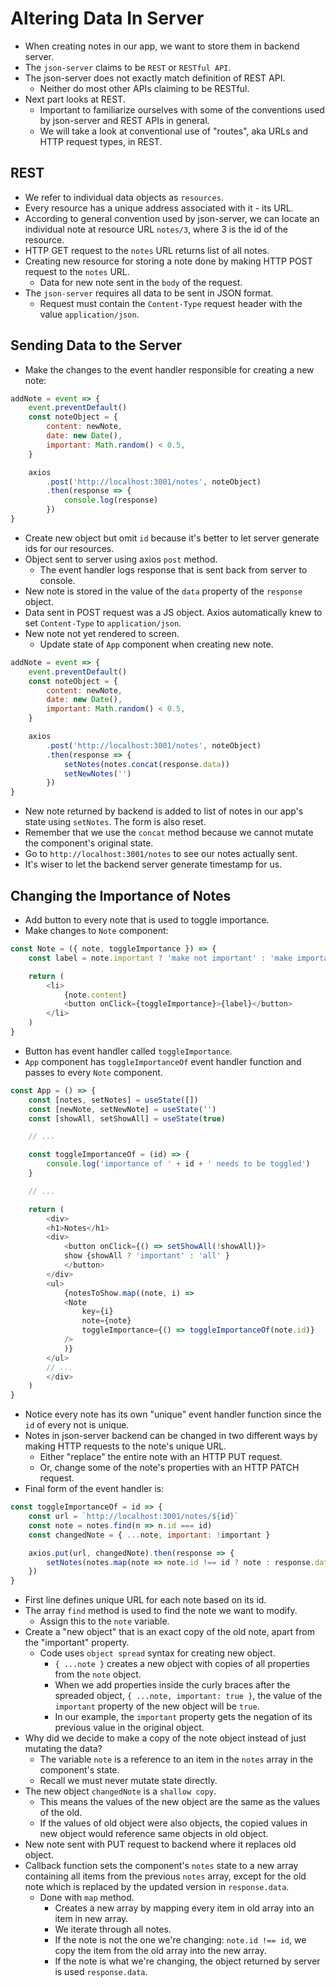 # Altering Data In Server
- When creating notes in our app, we want to store them in backend server.
- The `json-server` claims to be `REST` or `RESTful API`.
- The json-server does not exactly match definition of REST API.
    - Neither do most other APIs claiming to be RESTful.
- Next part looks at REST.
    - Important to familiarize ourselves with some of the conventions used by json-server and REST APIs in general.
    - We will take a look at conventional use of "routes", aka URLs and HTTP request types, in REST.

## REST
- We refer to individual data objects as `resources`.
- Every resource has a unique address associated with it - its URL.
- According to general convention used by json-server, we can locate an individual note at resource URL `notes/3`, where 3 is the id of the resource.
- HTTP GET request to the `notes` URL returns list of all notes.
- Creating new resource for storing a note done by making HTTP POST request to the `notes` URL.
    - Data for new note sent in the `body` of the request.
- The `json-server` requires all data to be sent in JSON format.
    - Request must contain the `Content-Type` request header with the value `application/json`.

## Sending Data to the Server
- Make the changes to the event handler responsible for creating a new note:
```javascript
addNote = event => {
    event.preventDefault()
    const noteObject = {
        content: newNote,
        date: new Date(),
        important: Math.random() < 0.5,
    }

    axios
        .post('http://localhost:3001/notes', noteObject)
        .then(response => {
            console.log(response)
        })
}
```
- Create new object but omit `id` because it's better to let server generate ids for our resources.
- Object sent to server using axios `post` method.
    - The event handler logs response that is sent back from server to console.
- New note is stored in the value of the `data` property of the `response` object.
- Data sent in POST request was a JS object. Axios automatically knew to set `Content-Type` to `application/json`.
- New note not yet rendered to screen.
    - Update state of `App` component when creating new note.
```javascript
addNote = event => {
    event.preventDefault()
    const noteObject = {
        content: newNote,
        date: new Date(),
        important: Math.random() < 0.5,
    }

    axios
        .post('http://localhost:3001/notes', noteObject)
        .then(response => {
            setNotes(notes.concat(response.data))
            setNewNotes('')
        })
}
```
- New note returned by backend is added to list of notes in our app's state using `setNotes`. The form is also reset.
- Remember that we use the `concat` method because we cannot mutate the component's original state.
- Go to `http://localhost:3001/notes` to see our notes actually sent.
- It's wiser to let the backend server generate timestamp for us.

## Changing the Importance of Notes
- Add button to every note that is used to toggle importance.
- Make changes to `Note` component:
```javascript
const Note = ({ note, toggleImportance }) => {
    const label = note.important ? 'make not important' : 'make important'

    return (
        <li>
            {note.content}
            <button onClick={toggleImportance}>{label}</button>
        </li>
    )
}
```
- Button has event handler called `toggleImportance`.
- `App` component has `toggleImportanceOf` event handler function and passes to every `Note` component.
```javascript
const App = () => {
    const [notes, setNotes] = useState([]) 
    const [newNote, setNewNote] = useState('')
    const [showAll, setShowAll] = useState(true)

    // ...

    const toggleImportanceOf = (id) => {
        console.log('importance of ' + id + ' needs to be toggled')
    }

    // ...

    return (
        <div>
        <h1>Notes</h1>
        <div>
            <button onClick={() => setShowAll(!showAll)}>
            show {showAll ? 'important' : 'all' }
            </button>
        </div>      
        <ul>
            {notesToShow.map((note, i) => 
            <Note
                key={i}
                note={note} 
                toggleImportance={() => toggleImportanceOf(note.id)}
            />
            )}
        </ul>
        // ...
        </div>
    )
}
```
- Notice every note has its own "unique" event handler function since the `id` of every not is unique.
- Notes in json-server backend can be changed in two different ways by making HTTP requests to the note's unique URL.
    - Either "replace" the entire note with an HTTP PUT request.
    - Or, change some of the note's properties with an HTTP PATCH request.
- Final form of the event handler is:
```javascript
const toggleImportanceOf = id => {
    const url = `http://localhost:3001/notes/${id}`
    const note = notes.find(n => n.id === id)
    const changedNote = { ...note, important: !important }

    axios.put(url, changedNote).then(response => {
        setNotes(notes.map(note => note.id !== id ? note : response.data))
    })
}
```
- First line defines unique URL for each note based on its id.
- The array `find` method is used to find the note we want to modify.
    - Assign this to the `note` variable.
- Create a "new object" that is an exact copy of the old note, apart from the "important" property.
    - Code uses `object spread` syntax for creating new object.
        - `{ ...note }` creates a new object with copies of all properties from the `note` object.
        - When we add properties inside the curly braces after the spreaded object, `{ ...note, important: true }`, the value of the `important` property of the new object will be `true`.
        - In our example, the `important` property gets the negation of its previous value in the original object.
- Why did we decide to make a copy of the note object instead of just mutating the data?
    - The variable `note` is a reference to an item in the `notes` array in the component's state.
    - Recall we must never mutate state directly.
- The new object `changedNote` is a `shallow copy`.
    - This means the values of the new object are the same as the values of the old.
    - If the values of old object were also objects, the copied values in new object would reference same objects in old object.
- New note sent with PUT request to backend where it replaces old object.
- Callback function sets the component's `notes` state to a new array containing all items from the previous `notes` array, except for the old note which is replaced by the updated version in `response.data`.
    - Done with `map` method.
        - Creates a new array by mapping every item in old array into an item in new array.
        - We iterate through all notes.
        - If the note is not the one we're changing: `note.id !== id`, we copy the item from the old array into the new array.
        - If the note is what we're changing, the object returned by server is used `response.data`.